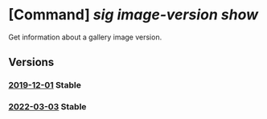 # [Command] _sig image-version show_

Get information about a gallery image version.

## Versions

### [2019-12-01](/Resources/mgmt-plane/L3N1YnNjcmlwdGlvbnMve30vcmVzb3VyY2Vncm91cHMve30vcHJvdmlkZXJzL21pY3Jvc29mdC5jb21wdXRlL2dhbGxlcmllcy97fS9pbWFnZXMve30vdmVyc2lvbnMve30=/2019-12-01.xml) **Stable**

<!-- mgmt-plane /subscriptions/{}/resourcegroups/{}/providers/microsoft.compute/galleries/{}/images/{}/versions/{} 2019-12-01 -->

### [2022-03-03](/Resources/mgmt-plane/L3N1YnNjcmlwdGlvbnMve30vcmVzb3VyY2Vncm91cHMve30vcHJvdmlkZXJzL21pY3Jvc29mdC5jb21wdXRlL2dhbGxlcmllcy97fS9pbWFnZXMve30vdmVyc2lvbnMve30=/2022-03-03.xml) **Stable**

<!-- mgmt-plane /subscriptions/{}/resourcegroups/{}/providers/microsoft.compute/galleries/{}/images/{}/versions/{} 2022-03-03 -->
